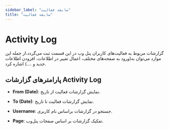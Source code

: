 ```yaml
---
sidebar_label: "سابقه فعالیت"
title: "سابقه فعالیت"
---
```



# Activity Log

گزارشات مربوط به فعالیت‌‌های کاربران پنل وب در این قسمت ثبت می‌گردد،از جمله این موارد می‌توان به(ورود به صفحه‌‌های مختلف، اعمال تغییر در اطلاعات، افزودن اطلاعات جدید و ....) اشاره کرد.


## پارامترهای گزارشات Activity Log
- **From (Date)**: نمایش گزارشات فعالیت از تاریخ.

- **To (Date)**: نمایش گزارشات فعالیت تا تاریخ.

- **Username**: جستجو در گزارشات براساس نام کاربری.

- **Page**: تفکیک گزارشات بر اساس صفحات پنل‌وب.
